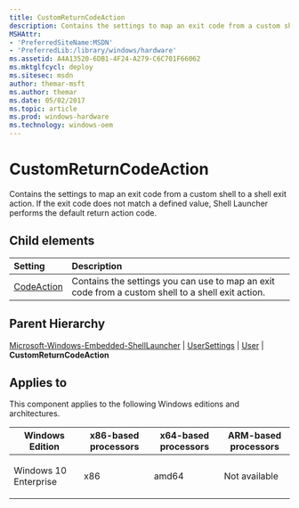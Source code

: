 ```yaml
---
title: CustomReturnCodeAction
description: Contains the settings to map an exit code from a custom shell to a shell exit action. If the exit code does not match a defined value, Shell Launcher performs the default return action code.
MSHAttr:
- 'PreferredSiteName:MSDN'
- 'PreferredLib:/library/windows/hardware'
ms.assetid: A4A13520-6DB1-4F24-A279-C6C701F66062
ms.mktglfcycl: deploy
ms.sitesec: msdn
author: themar-msft
ms.author: themar
ms.date: 05/02/2017
ms.topic: article
ms.prod: windows-hardware
ms.technology: windows-oem
---
```

# CustomReturnCodeAction

Contains the settings to map an exit code from a custom shell to a shell exit action. If the exit code does not match a defined value, Shell Launcher performs the default return action code.

## Child elements

| Setting                 | Description                                                                           |
|:------------------------|:--------------------------------------------------------------------------------------|
| [CodeAction](microsoft-windows-embedded-shelllauncher-usersettings-user-customreturncodeaction-codeaction.md) | Contains the settings you can use to map an exit code from a custom shell to a shell exit action. |

## Parent Hierarchy

[Microsoft-Windows-Embedded-ShellLauncher](microsoft-windows-embedded-shelllauncher.md) | [UserSettings](microsoft-windows-embedded-shelllauncher-usersettings.md) | [User](microsoft-windows-embedded-shelllauncher-usersettings-user.md) | **CustomReturnCodeAction**

## Applies to

This component applies to the following Windows editions and architectures.

<table>
<colgroup>
<col width="25%" />
<col width="25%" />
<col width="25%" />
<col width="25%" />
</colgroup>
<thead>
<tr class="header">
<th>Windows Edition</th>
<th>x86-based processors</th>
<th>x64-based processors</th>
<th>ARM-based processors</th>
</tr>
</thead>
<tbody>
<tr class="odd">
<td><p>Windows 10 Enterprise</p></td>
<td><p>x86</p></td>
<td><p>amd64</p></td>
<td><p>Not available</p></td>
</tr>
</tbody>
</table>
